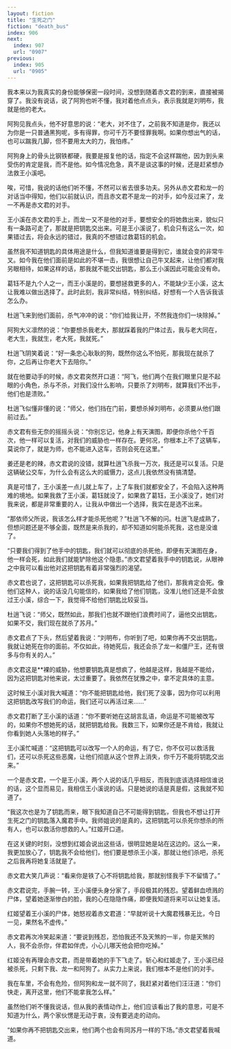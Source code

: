 ```yaml
---
layout: fiction
title: "生死之门"
fiction: "death_bus"
index: 906
next:
  index: 907
  url: "0907"
previous:
  index: 905
  url: "0905"
---
```

我本来以为我真实的身份能够保密一段时间，没想到随着赤文君的到来，直接被揭穿了。我没有说话，说了阿狗也听不懂，我对着他点点头，表示我就是刘明布，我就是他的老大。

阿狗见我点头，他不好意思的说：“老大，对不住了，之前我不知道是你，我还以为你是一只普通黑狗呢，多有得罪，你可千万不要怪罪我啊。如果你想出气的话，也可以踹我几脚，但不要用太大的力，我怕疼。”

阿狗身上的骨头比钢铁都硬，我要是报复他的话，指定不会这样踹他，因为到头来受伤的肯定是我，而不是他。如今情况危急，真不是谈这事的时候，还是赶紧想办法救王小溪吧。

唉，可惜，我说的话他们听不懂，不然可以省去很多功夫。另外从赤文君和龙一的对话当中得知，他们以前就认识，而且赤文君不是龙一的对手，如今反过来了，龙一不再是赤文君的对手。

王小溪在赤文君的手上，而龙一又不是他的对手，要想安全的将她救出来，貌似只有一条路可走了，那就是把钥匙交出来。可是王小溪说了，机会只有这么一次，如果错过去，将会永远的错过，我真的不想错过救葛钰的机会。

虽然我不知道钥匙的具体用途是什么，但我知道谁要是得到它，谁就会变的非常牛叉。如今我在他们面前是如此的不堪一击，我很想让自己牛叉起来，让他们都对我另眼相待，如果这样的话，那我就不能交出钥匙，那么王小溪因此可能会没有命。

葛钰不是九个人之一，而王小溪是的，要想拯救更多的人，不能缺少王小溪，这太让我难以做出选择了。此时此刻，我非常纠结，特别纠结，好想有一个人告诉我该怎么办。

杜逍飞来到他们面前，杀气冲冲的说：“你们给我让开，不然我连你们一块除掉。”

阿狗大义凛然的说：“你要想杀我老大，那就踩着我的尸体过去，我与老大同在，老大生，我就生，老大死，我就死。”

杜逍飞阴笑着说：“好一条忠心耿耿的狗，既然你这么不怕死，那我现在就杀了你，之后再让你老大下去陪你。”

就在他要动手的时候，赤文君突然开口道：“阿飞，他们两个在我们眼里只是不起眼的小角色，杀与不杀，对我们没什么影响，只要杀了刘明布，就算我们不出手，他们也是溃败。”

杜逍飞似懂非懂的说：“师父，他们挡在门前，要想杀掉刘明布，必须要从他们跟前过去。”

赤文君有些无奈的摇摇头说：“你别忘记，他身上有天演图，即便你杀他个千百次，他一样可以复活，对我们的威胁也一样存在。更何况，你根本上不了这辆车，莫说你了，就是为师，也不能进入这车，否则会死在这里。”

姜还是老的辣，赤文君说的没错，就算杜逍飞杀我一万次，我还是可以复活。只是这辆破公交车，为什么会有这么大的威慑力，这点儿我依然没有搞清楚。

真是可惜了，王小溪差一点儿就上车了，上了车我们就都安全了，不会陷入这种两难的境地。如果我救了王小溪，葛钰就没了，如果救了葛钰，王小溪没了，她们对我来说，都是非常重要的人，让我从中做出一个选择，我实在是选不出来。

“那依师父所说，我该怎么样才能杀死他呢？”杜逍飞不解的问。杜逍飞是成熟了，但想问题还是不够全面，既然是来杀我的，却不知道如何能杀死我，这也是没谁了。

“只要我们得到了他手中的钥匙，我们就可以彻底的杀死他，即便有天演图在身，他一样会死，如此我们就能铲除他这个隐患。”赤文君望着我手中的钥匙说，从眼神之中我可以看出他对这把钥匙有着非常强烈的渴望。

赤文君也说了，这把钥匙可以杀死我，如果我把钥匙给了他们，那我肯定会死。像他们这种人，说的话没几句能信的，如果我给了他们钥匙，没准儿他们还是不会放过王小溪，综合一下，我觉得不给他们钥匙比较妥当。

杜逍飞说：“师父，既然如此，那我们也就不跟他们浪费时间了，逼他交出钥匙，如果不交，我们现在就杀了苏月。”

赤文君点了下头，然后望着我说：“刘明布，你听到了吧，如果你再不交出钥匙，我就让她死在你的面前。不仅如此，待她死后，我还会杀了龙一和僵尸王，还有很多与你有关的人。”

赤文君这是**裸的威胁，他想要钥匙真是想疯了，他越是这样，我越是不能给，因为这把钥匙对他来说，太过重要了。我依然在犹豫之中，拿不定具体的主意。

这时候王小溪对我大喊道：“你不能把钥匙给他，我们死了没事，因为你可以利用这把钥匙改写我们的命运，我们还可以再活过来……”

赤文君打断了王小溪的话道：“你不要听她在这胡言乱语，命运是不可能被改写的，如果你不想她死的话，就把钥匙给我。我数三下，如果你还是不肯给，我就让你看到她人头落地的样子。”

王小溪忙喊道：“这把钥匙可以改写一个人的命运，有了它，你不仅可以救活我们，还可以杀死这些恶魔，让他们彻底从这个世界上消失，你千万不能将钥匙交出来。”

一个是赤文君，一个是王小溪，两个人说的话几乎相反，而我到底该选择相信谁说的话，这个显而易见，我相信王小溪说的话。只是她说的话是真是假，这我就不知道了。

“我这次也是为了钥匙而来，眼下我知道自己不可能得到钥匙，但我也不想让打开生死之门的钥匙落入魔君手中。我师姐说的是真的，这把钥匙可以杀死你想杀的所有人，也可以救活你想救的人。”红姬开口道。

在这关键的时刻，没想到红姬会说出这些话，很明显她是站在这边的。这么一来，我更加放心了，钥匙我不会给他们，他们要是想杀王小溪，那就让他们杀吧，杀死之后我再将她复活就是了。

赤文君大笑几声说：“看来你是铁了心不将钥匙给我，那就别怪我手下不留情了。”

赤文君说完，手腕一转，王小溪便头身分家了，手段极其的残忍。望着鲜血喷溅的尸体，望着她逐渐惨白的脸，我的心在隐隐作痛，即便我知道将来可以让她复活。

红姬望着王小溪的尸体，她怒视着赤文君道：“早就听说十大魔君残暴无比，今日一见，果然名不虚传。”

赤文君再次冷笑起来道：“要说到残忍，恐怕我还不及天煞的一半，你是天煞的人，我不会杀你，伴君如伴虎，小心儿哪天他会把你吃掉。”

红姬没有再理会赤文君，而是带着她的手下飞走了。斩心和红姬走了，王小溪已经被杀死，只剩下我、龙一和阿狗了。从实力上来说，我们根本不是他们的对手。

我在车里，不会有危险，但阿狗和龙一就不同了，我赶紧对着他们汪汪道：“你们快走，离开这里，他们不能拿我怎么样。”

虽然他们听不懂我说话，但从我的表情动作上，他们应该看出了我的意思，可是不知道为什么，两个家伙愣是无动于衷，没有要逃走的动向。

“如果你再不把钥匙交出来，他们两个也会有同苏月一样的下场。”赤文君望着我喊道。